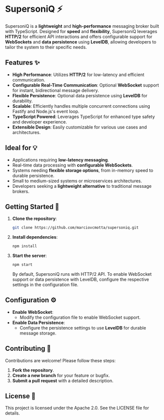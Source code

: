 # SupersoniQ ⚡️

SupersoniQ is a **lightweight** and **high-performance** messaging broker built with TypeScript. Designed for **speed** and **flexibility**, SupersoniQ leverages **HTTP/2** for efficient API interactions and offers configurable support for **WebSockets** and **data persistence** using **LevelDB**, allowing developers to tailor the system to their specific needs.

## Features ✨

- **High Performance**: Utilizes **HTTP/2** for low-latency and efficient communication.
- **Configurable Real-Time Communication**: Optional **WebSocket** support for instant, bidirectional message delivery.
- **Flexible Persistence**: Optional data persistence using **LevelDB** for durability.
- **Scalable**: Efficiently handles multiple concurrent connections using Fastify and Node.js's event loop.
- **TypeScript Powered**: Leverages TypeScript for enhanced type safety and developer experience.
- **Extensible Design**: Easily customizable for various use cases and architectures.

## Ideal for 💡

- Applications requiring **low-latency messaging**.
- Real-time data processing with **configurable WebSockets**.
- Systems needing **flexible storage options**, from in-memory speed to durable persistence.
- Small to medium-sized systems or microservices architectures.
- Developers seeking a **lightweight alternative** to traditional message brokers.

## Getting Started 🚀

1. **Clone the repository**:
   ```bash
   git clone https://github.com/marciovcmotta/supersoniq.git
   ```
2. **Install dependencies**:
   ```bash
   npm install
   ```
3. **Start the server**:
   ```bash
   npm start
   ```
   By default, SupersoniQ runs with HTTP/2 API. To enable WebSocket support or data persistence with LevelDB, configure the respective settings in the configuration file.

## Configuration ⚙️

- **Enable WebSocket**:
  - Modify the configuration file to enable WebSocket support.
- **Enable Data Persistence**:
  - Configure the persistence settings to use **LevelDB** for durable message storage.

## Contributing 🤝

Contributions are welcome! Please follow these steps:

1. **Fork the repository**.
2. **Create a new branch** for your feature or bugfix.
3. **Submit a pull request** with a detailed description.

## License 📜

This project is licensed under the Apache 2.0. See the LICENSE file for details.
